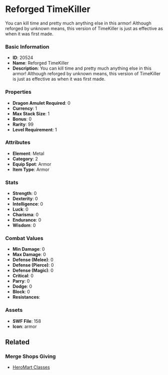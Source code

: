 # Reforged TimeKiller

You can kill time and pretty much anything else in this armor! Although reforged by unknown means, this version of TimeKiller is just as effective as when it was first made.

### Basic Information

- **ID**: 20524
- **Name**: Reforged TimeKiller
- **Description**: You can kill time and pretty much anything else in this armor! Although reforged by unknown means, this version of TimeKiller is just as effective as when it was first made.

### Properties

- **Dragon Amulet Required**: 0
- **Currency**: 1
- **Max Stack Size**: 1
- **Bonus**: 0
- **Rarity**: 99
- **Level Requirement**: 1

### Attributes

- **Element**: Metal
- **Category**: 2
- **Equip Spot**: Armor
- **Item Type**: Armor

### Stats

- **Strength**: 0
- **Dexterity**: 0
- **Intelligence**: 0
- **Luck**: 0
- **Charisma**: 0
- **Endurance**: 0
- **Wisdom**: 0

### Combat Values

- **Min Damage**: 0
- **Max Damage**: 0
- **Defense (Melee)**: 0
- **Defense (Pierce)**: 0
- **Defense (Magic)**: 0
- **Critical**: 0
- **Parry**: 0
- **Dodge**: 0
- **Block**: 0
- **Resistances**: 

### Assets

- **SWF File**: 158
- **Icon**: armor

## Related

### Merge Shops Giving

- [HeroMart Classes](../merge-shops/252-heromart-classes.md)

